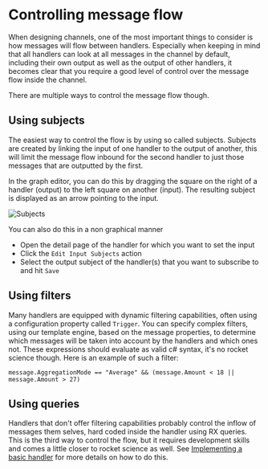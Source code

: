 # Controlling message flow

When designing channels, one of the most important things to consider is how messages will flow between handlers. Especially when keeping in mind that all handlers can look at all messages in the channel by default, including their own output as well as the output of other handlers, it becomes clear that you require a good level of control over the message flow inside the channel. 

There are multiple ways to control the message flow though.

## Using subjects

The easiest way to control the flow is by using so called subjects. Subjects are created by linking the input of one handler to the output of another, this will limit the message flow inbound for the second handler to just those messages that are outputted by the first.

In the graph editor, you can do this by dragging the square on the right of a handler (output) to the left square on another (input). The resulting subject is displayed as an arrow pointing to the input.

![Subjects](/documentation/images/architecture-channel.png)

You can also do this in a non graphical manner

 * Open the detail page of the handler for which you want to set the input
 * Click the `Edit Input Subjects` action
 * Select the output subject of the handler(s) that you want to subscribe to and hit `Save`

## Using filters

Many handlers are equipped with dynamic filtering capabilities, often using a configuration property called `Trigger`. You can specify complex filters, using our template engine, based on the message properties, to determine which messages will be taken into account by the handlers and which ones not. These expressions should evaluate as valid c# syntax, it's no rocket science though. Here is an example of such a filter: 

`message.AggregationMode == "Average" && (message.Amount < 18 || message.Amount > 27)`

## Using queries

Handlers that don't offer filtering capabilities probably control the inflow of messages them selves, hard coded inside the handler using RX queries. This is the third way to control the flow, but it requires development skills and comes a little closer to rocket science as well. See [Implementing a basic handler](/documentation/developing-handlers/implementing-basic-handler) for more details on how to do this.